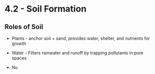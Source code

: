 # 4\.2 - Soil Formation

## **Roles of Soil**

- Plants - anchor soil + sand, provides water, shelter, and nutrients for growth

- Water - Filters rainwater and runoff by trapping pollutants in pore spaces

- Nu
